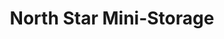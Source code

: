 ---
title: "North Star Mini-Storage"
url: /whitehorse/north-star-mini-storage-laberge-road-8/
shop: Mieten
---
